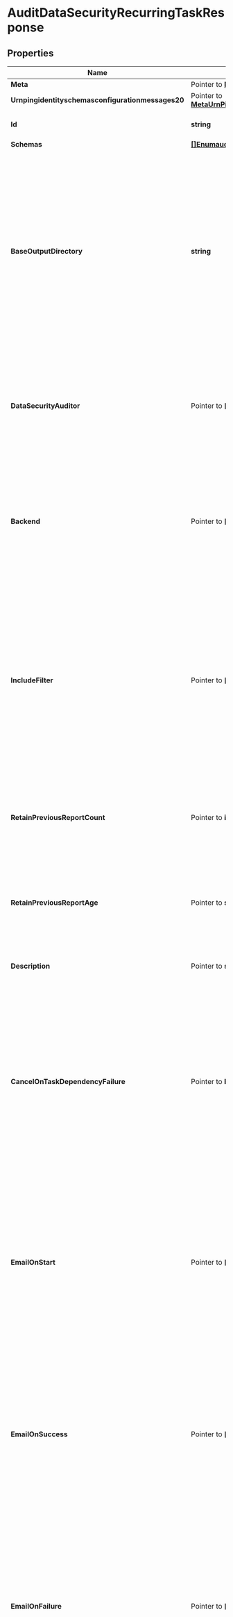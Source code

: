 # AuditDataSecurityRecurringTaskResponse

## Properties

Name | Type | Description | Notes
------------ | ------------- | ------------- | -------------
**Meta** | Pointer to [**MetaMeta**](MetaMeta.md) |  | [optional] 
**Urnpingidentityschemasconfigurationmessages20** | Pointer to [**MetaUrnPingidentitySchemasConfigurationMessages20**](MetaUrnPingidentitySchemasConfigurationMessages20.md) |  | [optional] 
**Id** | **string** | Name of the Recurring Task | 
**Schemas** | [**[]EnumauditDataSecurityRecurringTaskSchemaUrn**](EnumauditDataSecurityRecurringTaskSchemaUrn.md) |  | 
**BaseOutputDirectory** | **string** | The base directory below which generated reports will be written. Each invocation of the audit-data-security task will create a new subdirectory below this base directory whose name is a timestamp indicating when the report was generated. | 
**DataSecurityAuditor** | Pointer to **[]string** | The set of data security auditors that should be invoked. If no auditors are specified, then all auditors defined in the configuration will be used. | [optional] 
**Backend** | Pointer to **[]string** | The set of backends that should be examined. If no backends are specified, then all backends that support this functionality will be included. | [optional] 
**IncludeFilter** | Pointer to **[]string** | A filter that will be used to identify entries that may be included in the generated report. If multiple filters are specified, then any entry that matches at least one of the filters will be included. If no filters are specified, then all entries will be included. | [optional] 
**RetainPreviousReportCount** | Pointer to **int32** | The minimum number of previous reports that should be preserved after a new report is generated. | [optional] 
**RetainPreviousReportAge** | Pointer to **string** | The minimum age of previous reports that should be preserved after a new report completes successfully. | [optional] 
**Description** | Pointer to **string** | A description for this Recurring Task | [optional] 
**CancelOnTaskDependencyFailure** | Pointer to **bool** | Indicates whether an instance of this Recurring Task should be canceled if the task immediately before it in the recurring task chain fails to complete successfully (including if it is canceled by an administrator before it starts or while it is running). | [optional] 
**EmailOnStart** | Pointer to **[]string** | The email addresses to which a message should be sent whenever an instance of this Recurring Task starts running. If this option is used, then at least one smtp-server must be configured in the global configuration. | [optional] 
**EmailOnSuccess** | Pointer to **[]string** | The email addresses to which a message should be sent whenever an instance of this Recurring Task completes successfully. If this option is used, then at least one smtp-server must be configured in the global configuration. | [optional] 
**EmailOnFailure** | Pointer to **[]string** | The email addresses to which a message should be sent if an instance of this Recurring Task fails to complete successfully. If this option is used, then at least one smtp-server must be configured in the global configuration. | [optional] 
**AlertOnStart** | Pointer to **bool** | Indicates whether the server should generate an administrative alert whenever an instance of this Recurring Task starts running. | [optional] 
**AlertOnSuccess** | Pointer to **bool** | Indicates whether the server should generate an administrative alert whenever an instance of this Recurring Task completes successfully. | [optional] 
**AlertOnFailure** | Pointer to **bool** | Indicates whether the server should generate an administrative alert whenever an instance of this Recurring Task fails to complete successfully. | [optional] 

## Methods

### NewAuditDataSecurityRecurringTaskResponse

`func NewAuditDataSecurityRecurringTaskResponse(id string, schemas []EnumauditDataSecurityRecurringTaskSchemaUrn, baseOutputDirectory string, ) *AuditDataSecurityRecurringTaskResponse`

NewAuditDataSecurityRecurringTaskResponse instantiates a new AuditDataSecurityRecurringTaskResponse object
This constructor will assign default values to properties that have it defined,
and makes sure properties required by API are set, but the set of arguments
will change when the set of required properties is changed

### NewAuditDataSecurityRecurringTaskResponseWithDefaults

`func NewAuditDataSecurityRecurringTaskResponseWithDefaults() *AuditDataSecurityRecurringTaskResponse`

NewAuditDataSecurityRecurringTaskResponseWithDefaults instantiates a new AuditDataSecurityRecurringTaskResponse object
This constructor will only assign default values to properties that have it defined,
but it doesn't guarantee that properties required by API are set

### GetMeta

`func (o *AuditDataSecurityRecurringTaskResponse) GetMeta() MetaMeta`

GetMeta returns the Meta field if non-nil, zero value otherwise.

### GetMetaOk

`func (o *AuditDataSecurityRecurringTaskResponse) GetMetaOk() (*MetaMeta, bool)`

GetMetaOk returns a tuple with the Meta field if it's non-nil, zero value otherwise
and a boolean to check if the value has been set.

### SetMeta

`func (o *AuditDataSecurityRecurringTaskResponse) SetMeta(v MetaMeta)`

SetMeta sets Meta field to given value.

### HasMeta

`func (o *AuditDataSecurityRecurringTaskResponse) HasMeta() bool`

HasMeta returns a boolean if a field has been set.

### GetUrnpingidentityschemasconfigurationmessages20

`func (o *AuditDataSecurityRecurringTaskResponse) GetUrnpingidentityschemasconfigurationmessages20() MetaUrnPingidentitySchemasConfigurationMessages20`

GetUrnpingidentityschemasconfigurationmessages20 returns the Urnpingidentityschemasconfigurationmessages20 field if non-nil, zero value otherwise.

### GetUrnpingidentityschemasconfigurationmessages20Ok

`func (o *AuditDataSecurityRecurringTaskResponse) GetUrnpingidentityschemasconfigurationmessages20Ok() (*MetaUrnPingidentitySchemasConfigurationMessages20, bool)`

GetUrnpingidentityschemasconfigurationmessages20Ok returns a tuple with the Urnpingidentityschemasconfigurationmessages20 field if it's non-nil, zero value otherwise
and a boolean to check if the value has been set.

### SetUrnpingidentityschemasconfigurationmessages20

`func (o *AuditDataSecurityRecurringTaskResponse) SetUrnpingidentityschemasconfigurationmessages20(v MetaUrnPingidentitySchemasConfigurationMessages20)`

SetUrnpingidentityschemasconfigurationmessages20 sets Urnpingidentityschemasconfigurationmessages20 field to given value.

### HasUrnpingidentityschemasconfigurationmessages20

`func (o *AuditDataSecurityRecurringTaskResponse) HasUrnpingidentityschemasconfigurationmessages20() bool`

HasUrnpingidentityschemasconfigurationmessages20 returns a boolean if a field has been set.

### GetId

`func (o *AuditDataSecurityRecurringTaskResponse) GetId() string`

GetId returns the Id field if non-nil, zero value otherwise.

### GetIdOk

`func (o *AuditDataSecurityRecurringTaskResponse) GetIdOk() (*string, bool)`

GetIdOk returns a tuple with the Id field if it's non-nil, zero value otherwise
and a boolean to check if the value has been set.

### SetId

`func (o *AuditDataSecurityRecurringTaskResponse) SetId(v string)`

SetId sets Id field to given value.


### GetSchemas

`func (o *AuditDataSecurityRecurringTaskResponse) GetSchemas() []EnumauditDataSecurityRecurringTaskSchemaUrn`

GetSchemas returns the Schemas field if non-nil, zero value otherwise.

### GetSchemasOk

`func (o *AuditDataSecurityRecurringTaskResponse) GetSchemasOk() (*[]EnumauditDataSecurityRecurringTaskSchemaUrn, bool)`

GetSchemasOk returns a tuple with the Schemas field if it's non-nil, zero value otherwise
and a boolean to check if the value has been set.

### SetSchemas

`func (o *AuditDataSecurityRecurringTaskResponse) SetSchemas(v []EnumauditDataSecurityRecurringTaskSchemaUrn)`

SetSchemas sets Schemas field to given value.


### GetBaseOutputDirectory

`func (o *AuditDataSecurityRecurringTaskResponse) GetBaseOutputDirectory() string`

GetBaseOutputDirectory returns the BaseOutputDirectory field if non-nil, zero value otherwise.

### GetBaseOutputDirectoryOk

`func (o *AuditDataSecurityRecurringTaskResponse) GetBaseOutputDirectoryOk() (*string, bool)`

GetBaseOutputDirectoryOk returns a tuple with the BaseOutputDirectory field if it's non-nil, zero value otherwise
and a boolean to check if the value has been set.

### SetBaseOutputDirectory

`func (o *AuditDataSecurityRecurringTaskResponse) SetBaseOutputDirectory(v string)`

SetBaseOutputDirectory sets BaseOutputDirectory field to given value.


### GetDataSecurityAuditor

`func (o *AuditDataSecurityRecurringTaskResponse) GetDataSecurityAuditor() []string`

GetDataSecurityAuditor returns the DataSecurityAuditor field if non-nil, zero value otherwise.

### GetDataSecurityAuditorOk

`func (o *AuditDataSecurityRecurringTaskResponse) GetDataSecurityAuditorOk() (*[]string, bool)`

GetDataSecurityAuditorOk returns a tuple with the DataSecurityAuditor field if it's non-nil, zero value otherwise
and a boolean to check if the value has been set.

### SetDataSecurityAuditor

`func (o *AuditDataSecurityRecurringTaskResponse) SetDataSecurityAuditor(v []string)`

SetDataSecurityAuditor sets DataSecurityAuditor field to given value.

### HasDataSecurityAuditor

`func (o *AuditDataSecurityRecurringTaskResponse) HasDataSecurityAuditor() bool`

HasDataSecurityAuditor returns a boolean if a field has been set.

### GetBackend

`func (o *AuditDataSecurityRecurringTaskResponse) GetBackend() []string`

GetBackend returns the Backend field if non-nil, zero value otherwise.

### GetBackendOk

`func (o *AuditDataSecurityRecurringTaskResponse) GetBackendOk() (*[]string, bool)`

GetBackendOk returns a tuple with the Backend field if it's non-nil, zero value otherwise
and a boolean to check if the value has been set.

### SetBackend

`func (o *AuditDataSecurityRecurringTaskResponse) SetBackend(v []string)`

SetBackend sets Backend field to given value.

### HasBackend

`func (o *AuditDataSecurityRecurringTaskResponse) HasBackend() bool`

HasBackend returns a boolean if a field has been set.

### GetIncludeFilter

`func (o *AuditDataSecurityRecurringTaskResponse) GetIncludeFilter() []string`

GetIncludeFilter returns the IncludeFilter field if non-nil, zero value otherwise.

### GetIncludeFilterOk

`func (o *AuditDataSecurityRecurringTaskResponse) GetIncludeFilterOk() (*[]string, bool)`

GetIncludeFilterOk returns a tuple with the IncludeFilter field if it's non-nil, zero value otherwise
and a boolean to check if the value has been set.

### SetIncludeFilter

`func (o *AuditDataSecurityRecurringTaskResponse) SetIncludeFilter(v []string)`

SetIncludeFilter sets IncludeFilter field to given value.

### HasIncludeFilter

`func (o *AuditDataSecurityRecurringTaskResponse) HasIncludeFilter() bool`

HasIncludeFilter returns a boolean if a field has been set.

### GetRetainPreviousReportCount

`func (o *AuditDataSecurityRecurringTaskResponse) GetRetainPreviousReportCount() int32`

GetRetainPreviousReportCount returns the RetainPreviousReportCount field if non-nil, zero value otherwise.

### GetRetainPreviousReportCountOk

`func (o *AuditDataSecurityRecurringTaskResponse) GetRetainPreviousReportCountOk() (*int32, bool)`

GetRetainPreviousReportCountOk returns a tuple with the RetainPreviousReportCount field if it's non-nil, zero value otherwise
and a boolean to check if the value has been set.

### SetRetainPreviousReportCount

`func (o *AuditDataSecurityRecurringTaskResponse) SetRetainPreviousReportCount(v int32)`

SetRetainPreviousReportCount sets RetainPreviousReportCount field to given value.

### HasRetainPreviousReportCount

`func (o *AuditDataSecurityRecurringTaskResponse) HasRetainPreviousReportCount() bool`

HasRetainPreviousReportCount returns a boolean if a field has been set.

### GetRetainPreviousReportAge

`func (o *AuditDataSecurityRecurringTaskResponse) GetRetainPreviousReportAge() string`

GetRetainPreviousReportAge returns the RetainPreviousReportAge field if non-nil, zero value otherwise.

### GetRetainPreviousReportAgeOk

`func (o *AuditDataSecurityRecurringTaskResponse) GetRetainPreviousReportAgeOk() (*string, bool)`

GetRetainPreviousReportAgeOk returns a tuple with the RetainPreviousReportAge field if it's non-nil, zero value otherwise
and a boolean to check if the value has been set.

### SetRetainPreviousReportAge

`func (o *AuditDataSecurityRecurringTaskResponse) SetRetainPreviousReportAge(v string)`

SetRetainPreviousReportAge sets RetainPreviousReportAge field to given value.

### HasRetainPreviousReportAge

`func (o *AuditDataSecurityRecurringTaskResponse) HasRetainPreviousReportAge() bool`

HasRetainPreviousReportAge returns a boolean if a field has been set.

### GetDescription

`func (o *AuditDataSecurityRecurringTaskResponse) GetDescription() string`

GetDescription returns the Description field if non-nil, zero value otherwise.

### GetDescriptionOk

`func (o *AuditDataSecurityRecurringTaskResponse) GetDescriptionOk() (*string, bool)`

GetDescriptionOk returns a tuple with the Description field if it's non-nil, zero value otherwise
and a boolean to check if the value has been set.

### SetDescription

`func (o *AuditDataSecurityRecurringTaskResponse) SetDescription(v string)`

SetDescription sets Description field to given value.

### HasDescription

`func (o *AuditDataSecurityRecurringTaskResponse) HasDescription() bool`

HasDescription returns a boolean if a field has been set.

### GetCancelOnTaskDependencyFailure

`func (o *AuditDataSecurityRecurringTaskResponse) GetCancelOnTaskDependencyFailure() bool`

GetCancelOnTaskDependencyFailure returns the CancelOnTaskDependencyFailure field if non-nil, zero value otherwise.

### GetCancelOnTaskDependencyFailureOk

`func (o *AuditDataSecurityRecurringTaskResponse) GetCancelOnTaskDependencyFailureOk() (*bool, bool)`

GetCancelOnTaskDependencyFailureOk returns a tuple with the CancelOnTaskDependencyFailure field if it's non-nil, zero value otherwise
and a boolean to check if the value has been set.

### SetCancelOnTaskDependencyFailure

`func (o *AuditDataSecurityRecurringTaskResponse) SetCancelOnTaskDependencyFailure(v bool)`

SetCancelOnTaskDependencyFailure sets CancelOnTaskDependencyFailure field to given value.

### HasCancelOnTaskDependencyFailure

`func (o *AuditDataSecurityRecurringTaskResponse) HasCancelOnTaskDependencyFailure() bool`

HasCancelOnTaskDependencyFailure returns a boolean if a field has been set.

### GetEmailOnStart

`func (o *AuditDataSecurityRecurringTaskResponse) GetEmailOnStart() []string`

GetEmailOnStart returns the EmailOnStart field if non-nil, zero value otherwise.

### GetEmailOnStartOk

`func (o *AuditDataSecurityRecurringTaskResponse) GetEmailOnStartOk() (*[]string, bool)`

GetEmailOnStartOk returns a tuple with the EmailOnStart field if it's non-nil, zero value otherwise
and a boolean to check if the value has been set.

### SetEmailOnStart

`func (o *AuditDataSecurityRecurringTaskResponse) SetEmailOnStart(v []string)`

SetEmailOnStart sets EmailOnStart field to given value.

### HasEmailOnStart

`func (o *AuditDataSecurityRecurringTaskResponse) HasEmailOnStart() bool`

HasEmailOnStart returns a boolean if a field has been set.

### GetEmailOnSuccess

`func (o *AuditDataSecurityRecurringTaskResponse) GetEmailOnSuccess() []string`

GetEmailOnSuccess returns the EmailOnSuccess field if non-nil, zero value otherwise.

### GetEmailOnSuccessOk

`func (o *AuditDataSecurityRecurringTaskResponse) GetEmailOnSuccessOk() (*[]string, bool)`

GetEmailOnSuccessOk returns a tuple with the EmailOnSuccess field if it's non-nil, zero value otherwise
and a boolean to check if the value has been set.

### SetEmailOnSuccess

`func (o *AuditDataSecurityRecurringTaskResponse) SetEmailOnSuccess(v []string)`

SetEmailOnSuccess sets EmailOnSuccess field to given value.

### HasEmailOnSuccess

`func (o *AuditDataSecurityRecurringTaskResponse) HasEmailOnSuccess() bool`

HasEmailOnSuccess returns a boolean if a field has been set.

### GetEmailOnFailure

`func (o *AuditDataSecurityRecurringTaskResponse) GetEmailOnFailure() []string`

GetEmailOnFailure returns the EmailOnFailure field if non-nil, zero value otherwise.

### GetEmailOnFailureOk

`func (o *AuditDataSecurityRecurringTaskResponse) GetEmailOnFailureOk() (*[]string, bool)`

GetEmailOnFailureOk returns a tuple with the EmailOnFailure field if it's non-nil, zero value otherwise
and a boolean to check if the value has been set.

### SetEmailOnFailure

`func (o *AuditDataSecurityRecurringTaskResponse) SetEmailOnFailure(v []string)`

SetEmailOnFailure sets EmailOnFailure field to given value.

### HasEmailOnFailure

`func (o *AuditDataSecurityRecurringTaskResponse) HasEmailOnFailure() bool`

HasEmailOnFailure returns a boolean if a field has been set.

### GetAlertOnStart

`func (o *AuditDataSecurityRecurringTaskResponse) GetAlertOnStart() bool`

GetAlertOnStart returns the AlertOnStart field if non-nil, zero value otherwise.

### GetAlertOnStartOk

`func (o *AuditDataSecurityRecurringTaskResponse) GetAlertOnStartOk() (*bool, bool)`

GetAlertOnStartOk returns a tuple with the AlertOnStart field if it's non-nil, zero value otherwise
and a boolean to check if the value has been set.

### SetAlertOnStart

`func (o *AuditDataSecurityRecurringTaskResponse) SetAlertOnStart(v bool)`

SetAlertOnStart sets AlertOnStart field to given value.

### HasAlertOnStart

`func (o *AuditDataSecurityRecurringTaskResponse) HasAlertOnStart() bool`

HasAlertOnStart returns a boolean if a field has been set.

### GetAlertOnSuccess

`func (o *AuditDataSecurityRecurringTaskResponse) GetAlertOnSuccess() bool`

GetAlertOnSuccess returns the AlertOnSuccess field if non-nil, zero value otherwise.

### GetAlertOnSuccessOk

`func (o *AuditDataSecurityRecurringTaskResponse) GetAlertOnSuccessOk() (*bool, bool)`

GetAlertOnSuccessOk returns a tuple with the AlertOnSuccess field if it's non-nil, zero value otherwise
and a boolean to check if the value has been set.

### SetAlertOnSuccess

`func (o *AuditDataSecurityRecurringTaskResponse) SetAlertOnSuccess(v bool)`

SetAlertOnSuccess sets AlertOnSuccess field to given value.

### HasAlertOnSuccess

`func (o *AuditDataSecurityRecurringTaskResponse) HasAlertOnSuccess() bool`

HasAlertOnSuccess returns a boolean if a field has been set.

### GetAlertOnFailure

`func (o *AuditDataSecurityRecurringTaskResponse) GetAlertOnFailure() bool`

GetAlertOnFailure returns the AlertOnFailure field if non-nil, zero value otherwise.

### GetAlertOnFailureOk

`func (o *AuditDataSecurityRecurringTaskResponse) GetAlertOnFailureOk() (*bool, bool)`

GetAlertOnFailureOk returns a tuple with the AlertOnFailure field if it's non-nil, zero value otherwise
and a boolean to check if the value has been set.

### SetAlertOnFailure

`func (o *AuditDataSecurityRecurringTaskResponse) SetAlertOnFailure(v bool)`

SetAlertOnFailure sets AlertOnFailure field to given value.

### HasAlertOnFailure

`func (o *AuditDataSecurityRecurringTaskResponse) HasAlertOnFailure() bool`

HasAlertOnFailure returns a boolean if a field has been set.


[[Back to Model list]](../README.md#documentation-for-models) [[Back to API list]](../README.md#documentation-for-api-endpoints) [[Back to README]](../README.md)


